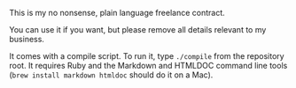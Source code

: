 This is my no nonsense, plain language freelance contract.

You can use it if you want, but please remove all details relevant to my business.

It comes with a compile script. To run it, type `./compile` from the repository root. It requires Ruby and the Markdown and HTMLDOC command line tools (`brew install markdown htmldoc` should do it on a Mac).
